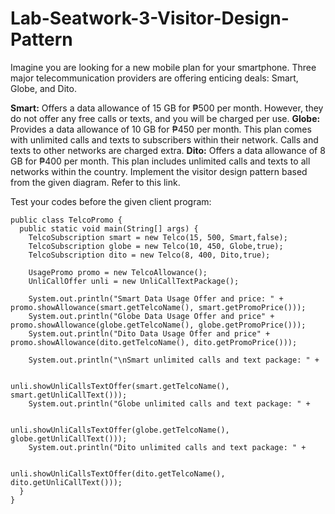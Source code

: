 # Lab-Seatwork-3-Visitor-Design-Pattern

Imagine you are looking for a new mobile plan for your smartphone. Three major telecommunication providers are offering enticing deals: Smart, Globe, and Dito.

**Smart:** Offers a data allowance of 15 GB for ₱500 per month. However, they do not offer any free calls or texts, and you will be charged per use.
**Globe:** Provides a data allowance of 10 GB for ₱450 per month. This plan comes with unlimited calls and texts to subscribers within their network. Calls and texts to other networks are charged extra.
**Dito:** Offers a data allowance of 8 GB for ₱400 per month. This plan includes unlimited calls and texts to all networks within the country.
Implement the visitor design pattern based from the given diagram. Refer to this link.  

Test your codes before the given client program:

    public class TelcoPromo {
      public static void main(String[] args) {
        TelcoSubscription smart = new Telco(15, 500, Smart,false);
        TelcoSubscription globe = new Telco(10, 450, Globe,true);
        TelcoSubscription dito = new Telco(8, 400, Dito,true);
    
        UsagePromo promo = new TelcoAllowance();
        UnliCallOffer unli = new UnliCallTextPackage();    
    
        System.out.println("Smart Data Usage Offer and price: " + promo.showAllowance(smart.getTelcoName(), smart.getPromoPrice()));
        System.out.println("Globe Data Usage Offer and price" + promo.showAllowance(globe.getTelcoName(), globe.getPromoPrice()));
        System.out.println("Dito Data Usage Offer and price" + promo.showAllowance(dito.getTelcoName(), dito.getPromoPrice()));
    
        System.out.println("\nSmart unlimited calls and text package: " +
    
                                      unli.showUnliCallsTextOffer(smart.getTelcoName(), smart.getUnliCallText()));
        System.out.println("Globe unlimited calls and text package: " +
    
                                      unli.showUnliCallsTextOffer(globe.getTelcoName(), globe.getUnliCallText()));
        System.out.println("Dito unlimited calls and text package: " +
    
                                       unli.showUnliCallsTextOffer(dito.getTelcoName(), dito.getUnliCallText()));
      }
    }
